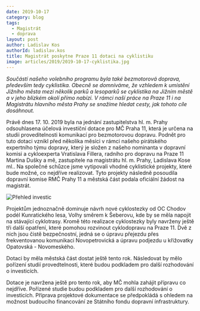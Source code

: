 ```yaml
---
date: 2019-10-17
category: blog
tags: 
  - Magistrát
  - doprava 
layout: post
author: Ladislav Kos
authorId: ladislav.kos
title: Magistrát poskytne Praze 11 dotaci na cyklistiku
image: articles/2019/2019-10-17-cyklistika.jpg
---
```


*Součástí našeho volebního programu byla také bezmotorová doprava, především tedy cyklistika. Obecně se domníváme, že vzhledem k umístění Jižního města mezi několik parků a lesoparků se cyklistika na Jižním městě a v jeho blízkém okolí přímo nabízí. V rámci naší práce na Praze 11 i na Magistrátu hlavního města Prahy se snažíme hledat cesty, jak tohoto cíle dosáhnout.*

Právě dnes 17. 10. 2019 byla na jednání zastupitelstva hl. m. Prahy odsouhlasena účelová investiční dotace pro MČ Praha 11, která je určena na studii proveditelnosti komunikací pro bezmotorovou dopravu. Podnět pro tuto dotaci vznikl před několika měsíci v rámci našeho pirátského expertního týmu dopravy, který je složen z našeho nominanta v dopravní komisi a cykloexperta Vratislava Fillera, radního pro dopravu na Praze 11 Martina Dušky a mě, zastupitele na magistrátu hl. m. Prahy, Ladislava Kose ml..  Na společné schůzce jsme vytipovali vhodné cyklistické projekty, které bude možné, co nejdříve realizovat. Tyto projekty následně posoudila dopravní komise RMČ Prahy 11 a městská část podala oficiální žádost na magistrát. 

![Přehled investic](https://mrak.pirati.cz/apps/files/?dir=/Assets/praha11/img/articles/2019&openfile=2950602)
 
Projektům jednoznačně dominuje návrh nové cyklostezky od OC Chodov podél Kunratického lesa, Volhy směrem k Šeberovu, kde by se měla napojit na stávající cyklotrasy.  Kromě této realizace cyklostezky byly navrženy ještě tři další opatření, které pomohou rozvinout cyklodopravu na Praze 11. Dvě z nich jsou čistě bezpečnostní, jedná se o úpravu přejezdu přes frekventovanou komunikaci Novopetrovická a úpravu podjezdu u křižovatky Opatovská - Novomeského.


Dotaci by měla městská část dostat ještě tento rok. Následovat by mělo pořízení studií provedtelnosti, které budou podkladem pro další rozhodování o investicích.

Dotace je navržena ještě pro tento rok, aby MČ mohla zahájit přípravu co nejdříve. Pořízené studie budou podkladem pro další rozhodování o investicích. Příprava projektové dokumentace se předpokládá s ohledem na možnost budoucího financování ze Státního fondu dopravní ínfrastruktury.
